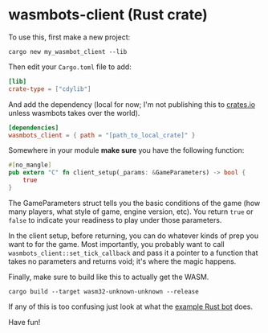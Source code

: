# wasmbots-client (Rust crate)

To use this, first make a new project: 

```shell
cargo new my_wasmbot_client --lib
```

Then edit your `Cargo.toml` file to add:
```toml
[lib]
crate-type = ["cdylib"]
```

And add the dependency (local for now; I'm not publishing this to [crates.io](https://crates.io/) unless wasmbots takes over the world). 

```toml
[dependencies]
wasmbots_client = { path = "[path_to_local_crate]" }
```

Somewhere in your module **make sure** you have the following function: 
```rust
#[no_mangle]
pub extern "C" fn client_setup(_params: &GameParameters) -> bool {
    true
}
```
The GameParameters struct tells you the basic conditions of the game (how many players, what style of game, engine version, etc). You return `true` or `false` to indicate your readiness to play under those parameters. 

In the client setup, before returning, you can do whatever kinds of prep you want to for the game. Most importantly, you probably want to call `wasmbots_client::set_tick_callback` and pass it a pointer to a function that takes no parameters and returns void; it's where the magic happens.

Finally, make sure to build like this to actually get the WASM. 

```shell
cargo build --target wasm32-unknown-unknown --release
```

If any of this is too confusing just look at what the [example Rust bot](../../example_bots_src/bot_rs/) does.

Have fun!
